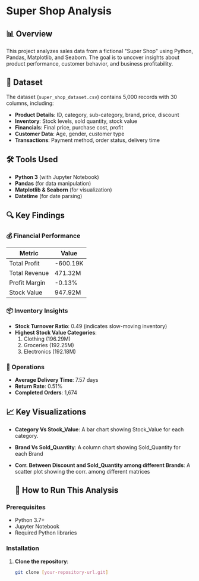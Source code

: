 # Super Shop Analysis

## 📊 Overview
This project analyzes sales data from a fictional "Super Shop" using Python, Pandas, Matplotlib, and Seaborn. The goal is to uncover insights about product performance, customer behavior, and business profitability.

## 📂 Dataset
The dataset (`super_shop_dataset.csv`) contains 5,000 records with 30 columns, including:
- **Product Details**: ID, category, sub-category, brand, price, discount
- **Inventory**: Stock levels, sold quantity, stock value
- **Financials**: Final price, purchase cost, profit
- **Customer Data**: Age, gender, customer type
- **Transactions**: Payment method, order status, delivery time

## 🛠️ Tools Used
- **Python 3** (with Jupyter Notebook)
- **Pandas** (for data manipulation)
- **Matplotlib & Seaborn** (for visualization)
- **Datetime** (for date parsing)

## 🔍 Key Findings

### 💰 Financial Performance
| Metric               | Value       |
|----------------------|-------------|
| Total Profit         | -600.19K    |
| Total Revenue        | 471.32M     |
| Profit Margin        | -0.13%      |
| Stock Value          | 947.92M     |

### 📦 Inventory Insights
- **Stock Turnover Ratio**: 0.49 (indicates slow-moving inventory)
- **Highest Stock Value Categories**:
  1. Clothing (196.29M)
  2. Groceries (192.25M)
  3. Electronics (192.18M)

### 🚚 Operations
- **Average Delivery Time**: 7.57 days
- **Return Rate**: 0.51%
- **Completed Orders**: 1,674

## 📈 Key Visualizations
- **Category Vs Stock_Value**: A bar chart showing Stock_Value for each category. 
- **Brand Vs Sold_Quantity**: A column chart showing Sold_Quantity for each Brand
- **Corr. Between Discount and Sold_Quantity among different Brands**: A scatter plot showing the corr. among different matrices

  ## 🚀 How to Run This Analysis

### Prerequisites
- Python 3.7+
- Jupyter Notebook
- Required Python libraries

### Installation

1. **Clone the repository**:
   ```bash
   git clone [your-repository-url.git]
 
